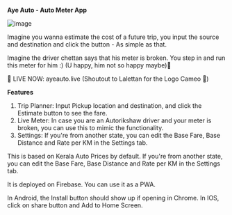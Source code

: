 **Aye Auto - Auto Meter App**

![image](https://github.com/user-attachments/assets/c59bf889-1147-4bdf-b210-20da8923e912)

Imagine you wanna estimate the cost of a future trip, you input the source and destination and click the button - As simple as that. 

Imagine the driver chettan says that his meter is broken. You step in and run this meter for him :) (U happy, him not so happy maybe)🙂

🚀 LIVE NOW: ayeauto.live (Shoutout to Lalettan for the Logo Cameo 🫡)

**Features**

1. Trip Planner: Input Pickup location and destination, and click the Estimate button to see the fare.
2. Live Meter: In case you are an Autorikshaw driver and your meter is broken, you can use this to mimic the functionality.
3. Settings: If you're from another state, you can edit the Base Fare, Base Distance and Rate per KM in the Settings tab.

This is based on Kerala Auto Prices by default. If you're from another state, you can edit the Base Fare, Base Distance and Rate per KM in the Settings tab.

It is deployed on Firebase. You can use it as a PWA.

In Android, the Install button should show up if opening in Chrome.
In IOS, click on share button and Add to Home Screen. 



